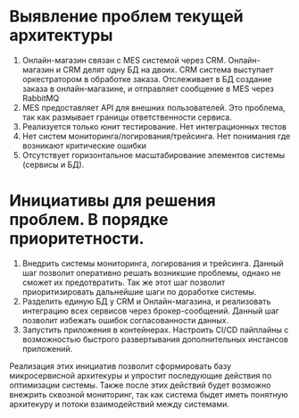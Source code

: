 # Выявление проблем текущей архитектуры
1) Онлайн-магазин связан с MES системой через CRM. Онлайн-магазин и CRM делят одну БД на двоих. CRM система выступает оркестратором в обработке заказа. Отслеживает в БД создание заказа в онлайн-магазине, и отправляет сообщение в MES через RabbitMQ
2) MES предоставляет API для внешних пользователей. Это проблема, так как размывает границы ответственности сервиса.
3) Реализуется только юнит тестирование. Нет интеграционных тестов
4) Нет систем мониторинга/логирования/трейсинга. Нет понимания где возникают критические ошибки
5) Отсутствует горизонтальное масштабирование элементов системы (сервисы и БД).

# Инициативы для решения проблем. В порядке приоритетности.
1) Внедрить системы мониторинга, логирования и трейсинга. Данный шаг позволит оперативно решать возникшие проблемы, однако не сможет их предотвратить. Так же этот шаг позволит приоритизировать дальнейшие шаги по доработке системы.
2) Разделить единую БД у CRM и Онлайн-магазина, и реализовать интеграцию всех сервисов через брокер-сообщений. Данный шаг позволит избежать ошибок согласованности данных.
3) Запустить приложения в контейнерах. Настроить CI/CD пайплайны с возможностью быстрого развертывания дополнительных инстансов приложений.


Реализация этих инициатив позволит сформировать базу микросервисной архитекуры и упростит последующие действия по оптимизации системы. Также после этих действий будет возможно внежрить сквозной мониторинг, так как система быдет иметь понятную архитекуру и потоки взаимодействий между системами.